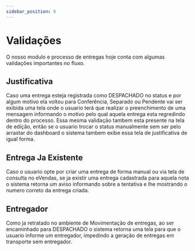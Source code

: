 ```yaml
---
sidebar_position: 6
---
```


# Validações

O nosso modulo e processo de entregas hoje conta com algumas validações importantes no fluxo.

## Justificativa

Caso uma entrega esteja registrada como DESPACHADO no status e por algum motivo ela voltou para Conferência, Separado ou Pendente vai ser exibida uma tela onde o usuario terá que realizar o preenchimento de uma mensagem informando o motivo pelo qual aquela entrega esta regredindo dentro do processo.
Essa mesma validação tambem esta presente na tela de edição, então se o usuario trocar o status manualmente sem ser pelo arrastar do dashboard o sistema tambem exibe essa tela de justificativa de igual forma.

## Entrega Ja Existente

Caso o usuario opte por criar uma entrega de forma manual ou via tela de consulta no eVendas, se ja existir uma entrega cadastrada para aquela nota o sistema retorna um aviso informando sobre a tentativa e lhe mostrando o numero correto da entrega criada.

## Entregador

Como ja retratado no ambiente de Movimentação de entregas, ao ser encaminhado para DESPACHADO o sistema retorna uma tela para que o usuario informe um entregador, impedindo a geração de entregas em transporte sem entregador.